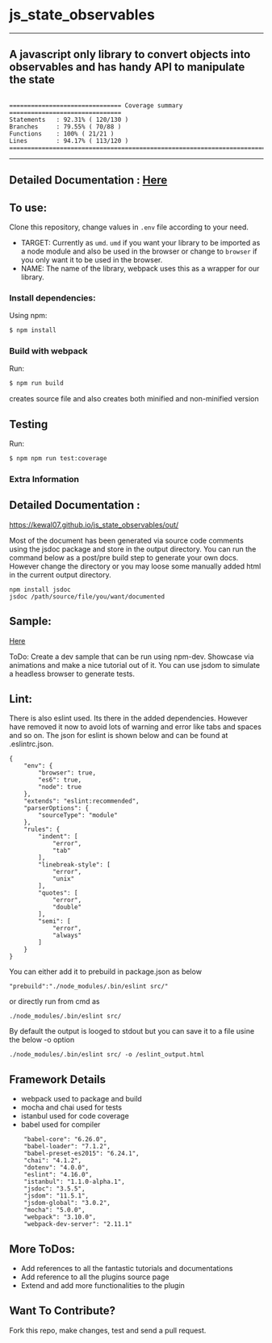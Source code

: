 # js_state_observables
---
A javascript only library to convert objects into observables and has handy API to manipulate the state
---
```

=============================== Coverage summary ===============================
Statements   : 92.31% ( 120/130 )
Branches     : 79.55% ( 70/88 )
Functions    : 100% ( 21/21 )
Lines        : 94.17% ( 113/120 )
================================================================================
```
---
Detailed Documentation : [Here](kewal07.github.io/js_state_observables/out)
---
## To use:
Clone this repository, change values in `.env` file according to your need.

- TARGET: Currently as `umd`. `umd` if you want your library to be imported as a node module and also be used in the browser or change to `browser` if you only want it to be used in the browser.
- NAME: The name of the library, webpack uses this as a wrapper for our library.

### Install dependencies:
Using npm:
```bash
$ npm install
```

### Build with webpack
Run:
```bash
$ npm run build
```
creates source file and also creates both minified and non-minified version

## Testing
Run:
```bash
$ npm npm run test:coverage
```

### Extra Information

## Detailed Documentation : 
https://kewal07.github.io/js_state_observables/out/

Most of the document has been generated via source code comments using the jsdoc package and store in the output directory. You can
run the command below as a post/pre build step to generate your own docs. However change the directory or you may loose some
manually added html in the current output directory.
```
npm install jsdoc
jsdoc /path/source/file/you/want/documented
```

## Sample: 
[Here](https://kewal07.github.io/js_state_observables/dist/sample.html)

ToDo: Create a dev sample that can be run using npm-dev. Showcase via animations and make a nice tutorial out of it.
You can use jsdom to simulate a headless browser to generate tests.

## Lint: 
There is also eslint used. Its there in the added dependencies. However have removed it now to avoid lots of warning and error 
like tabs and spaces and so on. The json for eslint is shown below and can be found at .eslintrc.json.
```
{
    "env": {
        "browser": true,
        "es6": true,
        "node": true
    },
    "extends": "eslint:recommended",
    "parserOptions": {
        "sourceType": "module"
    },
    "rules": {
        "indent": [
            "error",
            "tab"
        ],
        "linebreak-style": [
            "error",
            "unix"
        ],
        "quotes": [
            "error",
            "double"
        ],
        "semi": [
            "error",
            "always"
        ]
    }
}
```
You can either add it to prebuild in
package.json as below
``` 
"prebuild":"./node_modules/.bin/eslint src/"
```
or directly run from cmd as 

``` 
./node_modules/.bin/eslint src/
```
By default the output is looged to stdout but you can save it to a file usine the below -o option
```
./node_modules/.bin/eslint src/ -o /eslint_output.html
```

## Framework Details
- webpack used to package and build
- mocha and chai used for tests
- istanbul used for code coverage
- babel used for compiler 
```
    "babel-core": "6.26.0",
    "babel-loader": "7.1.2",
    "babel-preset-es2015": "6.24.1",
    "chai": "4.1.2",
    "dotenv": "4.0.0",
    "eslint": "4.16.0",
    "istanbul": "1.1.0-alpha.1",
    "jsdoc": "3.5.5",
    "jsdom": "11.5.1",
    "jsdom-global": "3.0.2",
    "mocha": "5.0.0",
    "webpack": "3.10.0",
    "webpack-dev-server": "2.11.1"
```
## More ToDos: 
- Add references to all the fantastic tutorials and documentations
- Add reference to all the plugins source page
- Extend and add more functionalities to the plugin

## Want To Contribute?
Fork this repo, make changes, test and send a pull request.

